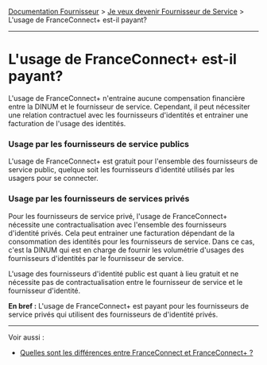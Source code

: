 [Documentation Fournisseur](../README.md) > [Je veux devenir Fournisseur de Service](README.md) > L'usage de FranceConnect+ est-il payant?

---

# L'usage de FranceConnect+ est-il payant?

L'usage de FranceConnect+ n'entraine aucune compensation financière entre la DINUM et le fournisseur de service. Cependant, il peut nécessiter une relation contractuel avec les fournisseurs d'identités et entrainer une facturation de l'usage des identités. 

### Usage par les fournisseurs de service publics

L'usage de FranceConnect+ est gratuit pour l'ensemble des fournisseurs de service public, quelque soit les fournisseurs d'identité utilisés par les usagers pour se connecter. 

### Usage par les fournisseurs de services privés

Pour les fournisseurs de service privé, l'usage de FranceConnect+ nécessite une contractualisation avec l'ensemble des fournisseurs d'identité privés. Cela peut entrainer une facturation dépendant de la consommation des identités pour les fournisseurs de service. Dans ce cas, c'est la DINUM qui est en charge de fournir les volumétrie d'usages des fournisseurs d'identités par le fournisseur de service. 

L'usage des fournisseurs d'identité public est quant à lieu gratuit et ne nécessite pas de contractualisation entre le fournisseur de service et le fournisseur d'identité. 

**En bref :** L'usage de FranceConnect+ est payant pour les fournisseurs de service privés qui utilisent des fournisseurs de d'identité privés. 

--- 

Voir aussi : 

* [Quelles sont les différences entre FranceConnect et FranceConnect+ ?](../pilotage/pilotage-differences-fc-fc%2B.md)